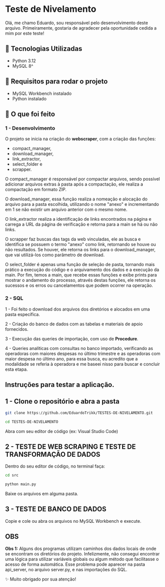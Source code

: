 # Teste de Nivelamento
Olá, me chamo Eduardo, sou responsável pelo desenvolvimento deste arquivo.
Primeiramente, gostaria de agradecer pela oportunidade cedida a mim por este teste!

## 📣 Tecnologias Utilizadas
- Python 3.12
- MySQL 8^

## 📣 Requisitos para rodar o projeto
- MySQL Workbench instalado
- Python instalado
  
## 📣 O que foi feito
### 1 - Desenvolvimento

O projeto se inicia na criação do **webscraper**, com a criação das funções: 
- compact_manager,
- download_manager,
- link_extractor,
- select_folder e
- scrapper.

O compact_manager é responsável por compactar arquivos, sendo possível adicionar arquivos extras à pasta após a compactação, ele realiza a compactação em formato ZIP.

O download_manager, essa função realiza a nomeação e alocação do arquivo para a pasta escolhida, utilizando o nome "anexo" e incrementando em 1 se não existir um arquivo anterior com o mesmo nome.

O link_extractor realiza a identificação de links encontrados na página e carrega a URL da página de verificação e retorna para a main se há ou não links.

O scrapper faz buscas das tags <a> da web vinculadas, ele as busca e identifica se possuem o termo "anexo" como link, retornando se houve ou não resultados. Se houver, ele retorna os links para o download_manager, que vai utilizá-los como parâmetro de download.

O select_folder é apenas uma função de seleção de pasta, tornando mais prático a execução do código e o arquivamento dos dados e a execução da main.
Por fim, temos a main, que recebe essas funções e exibe prints para mostrar o andamento do processo, através destas funções, ele retorna os sucessos e os erros ou cancelamentos que podem ocorrer na operação.

### 2 - SQL
 
1 - Foi feito o download dos arquivos dos diretórios e alocados em uma pasta específica. 

2 - Criação do banco de dados com as tabelas e materiais de apoio fornecidos. 

3 - Execução das queries de importação, com uso de **Procedure**.

4 - Queries analíticas com consultas no banco importado, verificando as operadoras com maiores despesas no último trimestre e as operadoras com maior despesa no último ano, para essa busca, eu acredito que a modalidade se referia à operadora e me baseei nisso para buscar e concluir esta etapa.


## Instruções para testar a aplicação.

## 1 - Clone o repositório e abra a pasta

```bash
git clone https://github.com/EduardoTrikk/TESTES-DE-NIVELAMENTO.git
```
```bash
cd TESTES-DE-NIVELAMENTO
```
Abra com seu editor de código (ex: Visual Studio Code)

## 2 - TESTE DE WEB SCRAPING E TESTE DE TRANSFORMAÇÃO DE DADOS

Dentro do seu editor de código, no terminal faça:
```bash
cd src
```
```bash
python main.py
```
Baixe os arquivos em alguma pasta.

## 3 - TESTE DE BANCO DE DADOS

Copie e cole ou abra os arquivos no MySQL Workbench e execute.

## OBS
**Obs 1:** Alguns dos programas utilizam caminhos dos dados locais de onde se encontram os diretórios do projeto. Infelizmente, não consegui encontrar uma lógica para utilizar variáveis globais ou algum método que facilitasse o acesso de forma automática. Esse problema pode aparecer na pasta api_server, no arquivo server.py, e nas importações do SQL.

✨ Muito obrigado por sua atenção!
